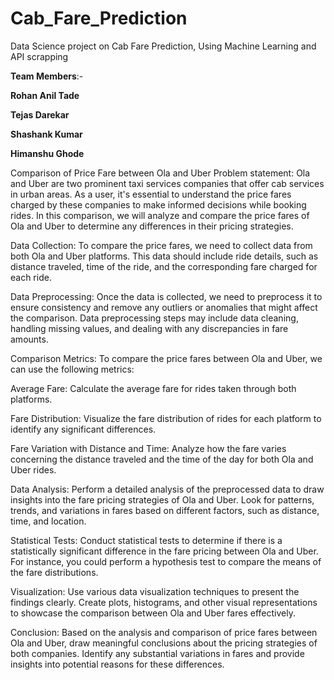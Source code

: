 # Cab_Fare_Prediction

Data Science project on Cab Fare Prediction,
Using Machine Learning and API scrapping

**Team Members**:-

**Rohan Anil Tade**

**Tejas Darekar**

**Shashank Kumar**

**Himanshu Ghode**

Comparison of Price Fare between Ola and Uber
Problem statement:
Ola and Uber are two prominent taxi services companies that offer cab services in urban areas. As a user, it's essential to understand the price fares charged by these companies to make informed decisions while booking rides. In this comparison, we will analyze and compare the price fares of Ola and Uber to determine any differences in their pricing strategies.


Data Collection:
To compare the price fares, we need to collect data from both Ola and Uber platforms. This data should include ride details, such as distance traveled, time of the ride, and the corresponding fare charged for each ride.

Data Preprocessing:
Once the data is collected, we need to preprocess it to ensure consistency and remove any outliers or anomalies that might affect the comparison. Data preprocessing steps may include data cleaning, handling missing values, and dealing with any discrepancies in fare amounts.

Comparison Metrics:
To compare the price fares between Ola and Uber, we can use the following metrics:

Average Fare: Calculate the average fare for rides taken through both platforms.

Fare Distribution: Visualize the fare distribution of rides for each platform to identify any significant differences.

Fare Variation with Distance and Time: Analyze how the fare varies concerning the distance traveled and the time of the day for both Ola and Uber rides.

Data Analysis:
Perform a detailed analysis of the preprocessed data to draw insights into the fare pricing strategies of Ola and Uber. Look for patterns, trends, and variations in fares based on different factors, such as distance, time, and location.

Statistical Tests:
Conduct statistical tests to determine if there is a statistically significant difference in the fare pricing between Ola and Uber. For instance, you could perform a hypothesis test to compare the means of the fare distributions.

Visualization:
Use various data visualization techniques to present the findings clearly. Create plots, histograms, and other visual representations to showcase the comparison between Ola and Uber fares effectively.

Conclusion:
Based on the analysis and comparison of price fares between Ola and Uber, draw meaningful conclusions about the pricing strategies of both companies. Identify any substantial variations in fares and provide insights into potential reasons for these differences.
